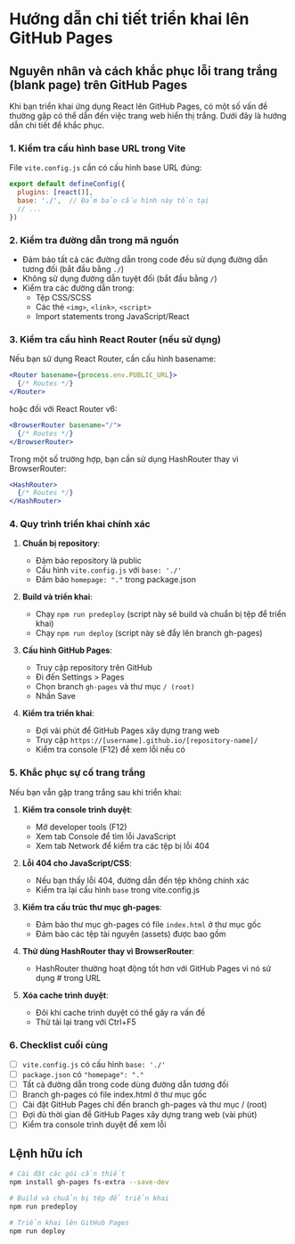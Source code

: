 # Hướng dẫn chi tiết triển khai lên GitHub Pages

## Nguyên nhân và cách khắc phục lỗi trang trắng (blank page) trên GitHub Pages

Khi bạn triển khai ứng dụng React lên GitHub Pages, có một số vấn đề thường gặp có thể dẫn đến việc trang web hiển thị trắng. Dưới đây là hướng dẫn chi tiết để khắc phục.

### 1. Kiểm tra cấu hình base URL trong Vite

File `vite.config.js` cần có cấu hình base URL đúng:

```js
export default defineConfig({
  plugins: [react()],
  base: './',  // Đảm bảo cấu hình này tồn tại
  // ...
})
```

### 2. Kiểm tra đường dẫn trong mã nguồn

- Đảm bảo tất cả các đường dẫn trong code đều sử dụng đường dẫn tương đối (bắt đầu bằng `./`)
- Không sử dụng đường dẫn tuyệt đối (bắt đầu bằng `/`)
- Kiểm tra các đường dẫn trong:
  - Tệp CSS/SCSS
  - Các thẻ `<img>`, `<link>`, `<script>`
  - Import statements trong JavaScript/React

### 3. Kiểm tra cấu hình React Router (nếu sử dụng)

Nếu bạn sử dụng React Router, cần cấu hình basename:

```jsx
<Router basename={process.env.PUBLIC_URL}>
  {/* Routes */}
</Router>
```

hoặc đối với React Router v6:

```jsx
<BrowserRouter basename="/">
  {/* Routes */}
</BrowserRouter>
```

Trong một số trường hợp, bạn cần sử dụng HashRouter thay vì BrowserRouter:

```jsx
<HashRouter>
  {/* Routes */}
</HashRouter>
```

### 4. Quy trình triển khai chính xác

1. **Chuẩn bị repository**:
   - Đảm bảo repository là public
   - Cấu hình `vite.config.js` với `base: './'`
   - Đảm bảo `homepage: "."` trong package.json

2. **Build và triển khai**:
   - Chạy `npm run predeploy` (script này sẽ build và chuẩn bị tệp để triển khai)
   - Chạy `npm run deploy` (script này sẽ đẩy lên branch gh-pages)

3. **Cấu hình GitHub Pages**:
   - Truy cập repository trên GitHub
   - Đi đến Settings > Pages
   - Chọn branch `gh-pages` và thư mục `/ (root)`
   - Nhấn Save

4. **Kiểm tra triển khai**:
   - Đợi vài phút để GitHub Pages xây dựng trang web
   - Truy cập `https://[username].github.io/[repository-name]/`
   - Kiểm tra console (F12) để xem lỗi nếu có

### 5. Khắc phục sự cố trang trắng

Nếu bạn vẫn gặp trang trắng sau khi triển khai:

1. **Kiểm tra console trình duyệt**:
   - Mở developer tools (F12)
   - Xem tab Console để tìm lỗi JavaScript
   - Xem tab Network để kiểm tra các tệp bị lỗi 404

2. **Lỗi 404 cho JavaScript/CSS**:
   - Nếu bạn thấy lỗi 404, đường dẫn đến tệp không chính xác
   - Kiểm tra lại cấu hình `base` trong vite.config.js

3. **Kiểm tra cấu trúc thư mục gh-pages**:
   - Đảm bảo thư mục gh-pages có file `index.html` ở thư mục gốc
   - Đảm bảo các tệp tài nguyên (assets) được bao gồm

4. **Thử dùng HashRouter thay vì BrowserRouter**:
   - HashRouter thường hoạt động tốt hơn với GitHub Pages vì nó sử dụng # trong URL

5. **Xóa cache trình duyệt**:
   - Đôi khi cache trình duyệt có thể gây ra vấn đề
   - Thử tải lại trang với Ctrl+F5

### 6. Checklist cuối cùng

- [ ] `vite.config.js` có cấu hình `base: './'`
- [ ] `package.json` có `"homepage": "."`
- [ ] Tất cả đường dẫn trong code dùng đường dẫn tương đối
- [ ] Branch gh-pages có file index.html ở thư mục gốc
- [ ] Cài đặt GitHub Pages chỉ đến branch gh-pages và thư mục / (root)
- [ ] Đợi đủ thời gian để GitHub Pages xây dựng trang web (vài phút)
- [ ] Kiểm tra console trình duyệt để xem lỗi

## Lệnh hữu ích

```bash
# Cài đặt các gói cần thiết
npm install gh-pages fs-extra --save-dev

# Build và chuẩn bị tệp để triển khai
npm run predeploy

# Triển khai lên GitHub Pages
npm run deploy
``` 